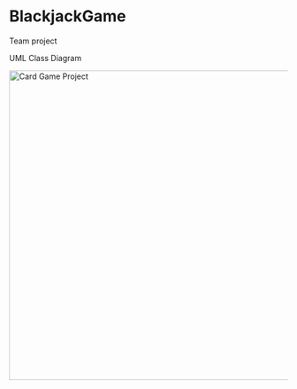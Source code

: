 # BlackjackGame
Team project



UML Class Diagram

<img width="559" alt="Card Game Project" src="https://user-images.githubusercontent.com/77931757/216165499-1dbb4cfd-fc23-453e-8186-0419d9b8e492.png">

